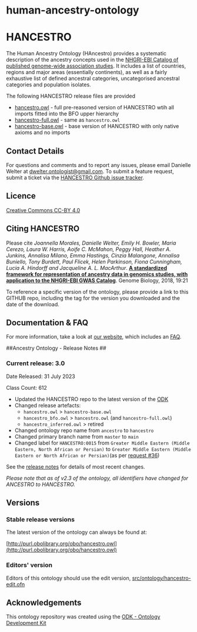 # human-ancestry-ontology

HANCESTRO
========

The Human Ancestry Ontology (HAncestro) provides a systematic description of the ancestry concepts used in the [NHGRI-EBI Catalog of published genome-wide association studies](http://www.ebi.ac.uk/gwas).  It includes a list of countries, regions and major areas (essentially continents), as well as a fairly exhaustive list of defined ancestral categories, uncategorised ancestral categories and population isolates.

The following HANCESTRO release files are provided 

* [hancestro.owl](https://github.com/EBISPOT/hancestro/blob/main/hancestro.owl) - full pre-reasoned version of HANCESTRO wtih all imports fitted into the BFO upper hierarchy
* [hancestro-full.owl](https://github.com/EBISPOT/hancestro/blob/main/hancestro-full.owl) - same as `hancestro.owl`
* [hancestro-base.owl](https://github.com/EBISPOT/hancestro/blob/main/hancestro-base.owl) - base version of HANCESTRO with only native axioms and no imports


## Contact Details ##

For questions and comments and to report any issues, please email Danielle Welter at dwelter.ontologist@gmail.com. To submit a feature request, submit a ticket via the [HANCESTRO Github issue tracker](https://github.com/EBISPOT/hancestro/issues).


## Licence ##

[Creative Commons CC-BY 4.0](http://creativecommons.org/licenses/by/4.0/)


## Citing HANCESTRO ##

Please cite *Joannella Morales, Danielle Welter, Emily H. Bowler, Maria Cerezo, Laura W. Harris, Aoife C. McMahon, Peggy Hall, Heather A. Junkins, Annalisa Milano, Emma Hastings, Cinzia Malangone, Annalisa Buniello, Tony Burdett, Paul Flicek, Helen Parkinson, Fiona Cunningham, Lucia A. Hindorff and Jacqueline A. L. MacArthur*. [**A standardized framework for representation of ancestry data in genomics studies, with application to the NHGRI-EBI GWAS Catalog**](https://genomebiology.biomedcentral.com/articles/10.1186/s13059-018-1396-2). Genome Biology, 2018, 19:21

To reference a specific version of the ontology, please provide a link to this GITHUB repo, including the tag for the version you downloaded and the date of the download.

## Documentation & FAQ ##

For more information, take a look at [our website](https://ebispot.github.io/hancestro/), which includes an [FAQ](https://ebispot.github.io/hancestro/faq/).


##Ancestry Ontology - Release Notes ##

### Current release: 3.0

Date Released: 31 July 2023

Class Count: 612 

- Updated the HANCESTRO repo to the latest version of the [ODK](https://github.com/INCATools/ontology-development-kit)
- Changed release artefacts:
	- `hancestro.owl` > `hancestro-base.owl`
	- `hancestro_bfo.owl` > `hancestro.owl` (and `hancestro-full.owl`)
	- `hancestro_inferred.owl` > retired
- Changed ontology repo name from `ancestro` to `hancestro`
- Changed primary branch name from `master` to `main` 
- Changed label for `HANCESTRO:0015` from `Greater Middle Eastern (Middle Eastern, North African or Persian)` to `Greater Middle Eastern (Middle Eastern or North African or Persian)`(as per [request #36](https://github.com/EBISPOT/hancestro/issues/36))

See the [release notes](https://github.com/EBISPOT/hancestro/releases) for details of most recent changes.


*Please note that as of v2.3 of the ontology, all identifiers have changed for ANCESTRO to HANCESTRO.*




## Versions

### Stable release versions

The latest version of the ontology can always be found at:

[http://purl.obolibrary.org/obo/hancestro.owl](http://purl.obolibrary.org/obo/hancestro.owl)


### Editors' version

Editors of this ontology should use the edit version, [src/ontology/hancestro-edit.ofn](src/ontology/hancestro-edit.ofn)


## Acknowledgements

This ontology repository was created using the [ODK - Ontology Development Kit](https://github.com/INCATools/ontology-development-kit)
